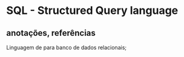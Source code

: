 # SQL - Structured Query language
## anotações, referências

Linguagem de para banco de dados relacionais;



